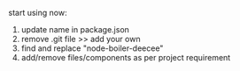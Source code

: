start using now:

1. update name in package.json
2. remove .git file >> add your own
3. find and replace "node-boiler-deecee"
4. add/remove files/components as per project requirement